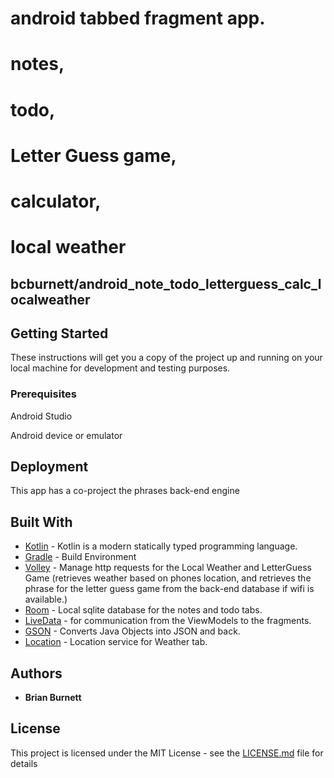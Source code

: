 # android tabbed fragment app. 
# notes, 
# todo, 
# Letter Guess game, 
# calculator, 
# local weather

## bcburnett/android_note_todo_letterguess_calc_localweather
## Getting Started

These instructions will get you a copy of the project up and running on your local machine for development and testing purposes.

### Prerequisites

Android Studio

Android device or emulator



## Deployment

This app has a co-project the phrases back-end engine

## Built With

* [Kotlin](https://kotlinlang.org/) - Kotlin is a modern statically typed programming language.
* [Gradle](https://gradle.org/) - Build Environment
* [Volley](https://developer.android.com/training/volley) - Manage http requests for the Local Weather and LetterGuess Game (retrieves weather based on phones location, and retrieves the phrase for the letter guess game from the back-end database if wifi is available.)
* [Room](https://developer.android.com/reference/android/arch/persistence/room/RoomDatabase) - Local sqlite database for the notes and todo tabs.
* [LiveData](https://developer.android.com/topic/libraries/architecture/livedata) - for communication from the ViewModels to the fragments.
* [GSON](https://github.com/google/gson) - Converts Java Objects into JSON and back.
* [Location](https://developers.google.com/android/guides/setup) - Location service for Weather tab.


## Authors

* **Brian Burnett**


## License

This project is licensed under the MIT License - see the [LICENSE.md](LICENSE.md) file for details

